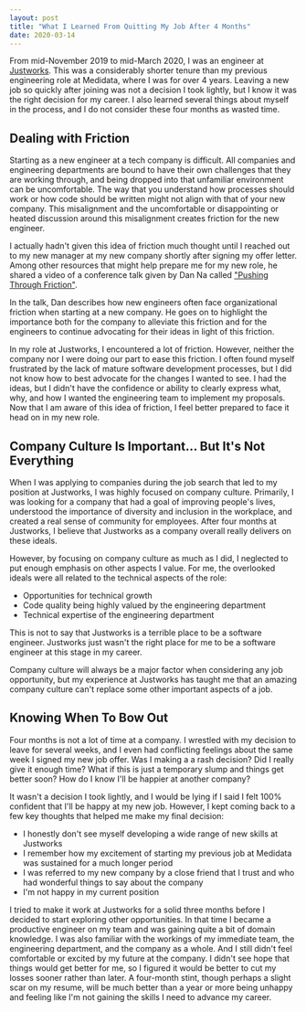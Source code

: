 ```yaml
---
layout: post
title: "What I Learned From Quitting My Job After 4 Months"
date: 2020-03-14
---
```


From mid-November 2019 to mid-March 2020, I was an engineer at
[Justworks](https://justworks.com/). This was a considerably shorter tenure
than my previous engineering role at Medidata, where I was for over 4 years.
Leaving a new job so quickly after joining was not a decision I took lightly,
but I know it was the right decision for my career. I also learned several
things about myself in the process, and I do not consider these four months as
wasted time.

## Dealing with Friction

Starting as a new engineer at a tech company is difficult. All companies and
engineering departments are bound to have their own challenges that they are
working through, and being dropped into that unfamiliar environment can be
uncomfortable. The way that you understand how processes should work or how
code should be written might not align with that of your new company. This
misalignment and the uncomfortable or disappointing or heated discussion around
this misalignment creates friction for the new engineer.

I actually hadn't given this idea of friction much thought until I reached out
to my new manager at my new company shortly after signing my offer letter.
Among other resources that might help prepare me for my new role, he shared a
video of a conference talk given by Dan Na called ["Pushing Through
Friction"](https://youtu.be/8bxZuzDKoI0).

In the talk, Dan describes how new engineers often face organizational friction
when starting at a new company. He goes on to highlight the importance both for
the company to alleviate this friction and for the engineers to continue
advocating for their ideas in light of this friction.

In my role at Justworks, I encountered a lot of friction. However, neither the
company nor I were doing our part to ease this friction. I often found myself
frustrated by the lack of mature software development processes, but I did not
know how to best advocate for the changes I wanted to see. I had the ideas, but
I didn't have the confidence or ability to clearly express what, why, and how
I wanted the engineering team to implement my proposals. Now that I am aware of
this idea of friction, I feel better prepared to face it head on in my new
role.

## Company Culture Is Important... But It's Not Everything

When I was applying to companies during the job search that led to my position
at Justworks, I was highly focused on company culture. Primarily, I was looking
for a company that had a goal of improving people's lives, understood the
importance of diversity and inclusion in the workplace, and created a real
sense of community for employees. After four months at Justworks, I believe
that Justworks as a company overall really delivers on these ideals.

However, by focusing on company culture as much as I did, I neglected to put
enough emphasis on other aspects I value. For me, the overlooked ideals were
all related to the technical aspects of the role:

- Opportunities for technical growth
- Code quality being highly valued by the engineering department
- Technical expertise of the engineering department

This is not to say that Justworks is a terrible place to be a software
engineer. Justworks just wasn't the right place for me to be a software
engineer at this stage in my career.

Company culture will always be a major factor when considering any job
opportunity, but my experience at Justworks has taught me that an amazing
company culture can't replace some other important aspects of a job.

## Knowing When To Bow Out

Four months is not a lot of time at a company. I wrestled with my decision to
leave for several weeks, and I even had conflicting feelings about the same
week I signed my new job offer. Was I making a a rash decision? Did I really
give it enough time? What if this is just a temporary slump and things get
better soon? How do I know I'll be happier at another company?

It wasn't a decision I took lightly, and I would be lying if I said I felt 100%
confident that I'll be happy at my new job. However, I kept coming back to a
few key thoughts that helped me make my final decision:

- I honestly don't see myself developing a wide range of new skills at
  Justworks
- I remember how my excitement of starting my previous job at Medidata was
  sustained for a much longer period
- I was referred to my new company by a close friend that I trust and who had
  wonderful things to say about the company
- I'm not happy in my current position

I tried to make it work at Justworks for a solid three months before I decided
to start exploring other opportunities. In that time I became a productive
engineer on my team and was gaining quite a bit of domain knowledge. I was also
familiar with the workings of my immediate team, the engineering department,
and the company as a whole. And I still didn't feel comfortable or excited by
my future at the company. I didn't see hope that things would get better for
me, so I figured it would be better to cut my losses sooner rather than later.
A four-month stint, though perhaps a slight scar on my resume,  will be much
better than a year or more being unhappy and feeling like I'm not gaining the
skills I need to advance my career.
